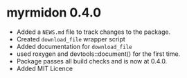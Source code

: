 # myrmidon 0.4.0

* Added a `NEWS.md` file to track changes to the package.
* Created `download_file` wrapper script
* Added documentation for `download_file`
* used roxygen and devtools::document() for the first time.
* Package passes all build checks and is now at 0.4.0.
* Added MIT Licence
